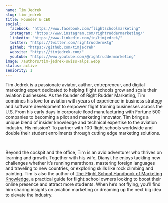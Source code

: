 ```yaml
---
name: Tim Jedrek
slug: tim-jedrek
title: Founder & CEO
social:
  facebook: "https://www.facebook.com/flightschoolmarketing"
  instagram: "https://www.instagram.com/rightruddermarketing/"
  linkedin: "https://www.linkedin.com/in/timjedrek/"
  twitter: "https://twitter.com/rightruddermktg"
  github: "https://github.com/timjedrek"
  website: "https://timjedrek.com/"
  youtube: "https://www.youtube.com/@rightruddermarketing"
image: /authors/tim-jedrek-swiss-alps.webp
status: active
seniority: 1
---
```


Tim Jedrek is a passionate aviator, author, entrepreneur, and digital marketing expert dedicated to helping flight schools grow and scale their aviation businesses. As the founder of Right Rudder Marketing, Tim combines his love for aviation with years of experience in business strategy and software development to empower flight training businesses across the U.S. From his early days in corporate food manufacturing with Fortune 500 companies to becoming a pilot and marketing innovator, Tim brings a unique blend of insider knowledge and technical expertise to the aviation industry. His mission? To partner with 100 flight schools worldwide and double their student enrollments through cutting edge marketing solutions.

<br>

Beyond the cockpit and the office, Tim is an avid adventurer who thrives on learning and growth. Together with his wife, Dianyi, he enjoys tackling new challenges whether it’s running marathons, mastering foreign languages and traveling to new countries, or exploring skills like rock climbing and painting. Tim is also the author of [The Flight School Handbook of Marketing Knowledge](https://a.co/d/d4WWWPN), a practical guide for flight school owners looking to boost their online presence and attract more students. When he’s not flying, you’ll find him sharing insights on aviation marketing or dreaming up the next big idea to elevate the industry.
